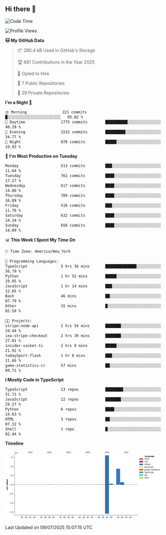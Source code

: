 ## Hi there 👋

<!--START_SECTION:waka-->
![Code Time](http://img.shields.io/badge/Code%20Time-383%20hrs%2021%20mins-blue)

![Profile Views](http://img.shields.io/badge/Profile%20Views-0-blue)

**🐱 My GitHub Data** 

> 📦 280.4 kB Used in GitHub's Storage 
 > 
> 🏆 661 Contributions in the Year 2025
 > 
> 💼 Opted to Hire
 > 
> 📜 7 Public Repositories 
 > 
> 🔑 29 Private Repositories 
 > 
**I'm a Night 🦉** 

```text
🌞 Morning                221 commits         █░░░░░░░░░░░░░░░░░░░░░░░░   05.02 % 
🌆 Daytime                1775 commits        ██████████░░░░░░░░░░░░░░░   40.29 % 
🌃 Evening                1532 commits        █████████░░░░░░░░░░░░░░░░   34.77 % 
🌙 Night                  878 commits         █████░░░░░░░░░░░░░░░░░░░░   19.93 % 
```
📅 **I'm Most Productive on Tuesday** 

```text
Monday                   513 commits         ███░░░░░░░░░░░░░░░░░░░░░░   11.64 % 
Tuesday                  761 commits         ████░░░░░░░░░░░░░░░░░░░░░   17.27 % 
Wednesday                617 commits         ████░░░░░░░░░░░░░░░░░░░░░   14.00 % 
Thursday                 709 commits         ████░░░░░░░░░░░░░░░░░░░░░   16.09 % 
Friday                   518 commits         ███░░░░░░░░░░░░░░░░░░░░░░   11.76 % 
Saturday                 632 commits         ████░░░░░░░░░░░░░░░░░░░░░   14.34 % 
Sunday                   656 commits         ████░░░░░░░░░░░░░░░░░░░░░   14.89 % 
```


📊 **This Week I Spent My Time On** 

```text
🕑︎ Time Zone: America/New_York

💬 Programming Languages: 
TypeScript               5 hrs 36 mins       ██████████████░░░░░░░░░░░   56.79 % 
Python                   1 hr 52 mins        █████░░░░░░░░░░░░░░░░░░░░   19.05 % 
JavaScript               1 hr 14 mins        ███░░░░░░░░░░░░░░░░░░░░░░   12.65 % 
Bash                     46 mins             ██░░░░░░░░░░░░░░░░░░░░░░░   07.79 % 
Other                    15 mins             █░░░░░░░░░░░░░░░░░░░░░░░░   02.58 % 

🐱‍💻 Projects: 
stripe-node-api          2 hrs 54 mins       ███████░░░░░░░░░░░░░░░░░░   29.44 % 
iea-stripe-checkout      2 hrs 39 mins       ███████░░░░░░░░░░░░░░░░░░   27.01 % 
insider-socket-ts        2 hrs 9 mins        █████░░░░░░░░░░░░░░░░░░░░   21.92 % 
todaySport-flask         1 hr 8 mins         ███░░░░░░░░░░░░░░░░░░░░░░   11.66 % 
game-statistics-cr       57 mins             ██░░░░░░░░░░░░░░░░░░░░░░░   09.71 % 
```

**I Mostly Code in TypeScript** 

```text
TypeScript               13 repos            ████████░░░░░░░░░░░░░░░░░   31.71 % 
JavaScript               12 repos            ███████░░░░░░░░░░░░░░░░░░   29.27 % 
Python                   6 repos             ████░░░░░░░░░░░░░░░░░░░░░   14.63 % 
HTML                     3 repos             ██░░░░░░░░░░░░░░░░░░░░░░░   07.32 % 
Shell                    1 repo              █░░░░░░░░░░░░░░░░░░░░░░░░   02.44 % 
```



**Timeline**

![Lines of Code chart](https://raw.githubusercontent.com/dikshithvishnu/dikshithvishnu/main/assets/bar_graph.png)


 Last Updated on 09/07/2025 15:07:15 UTC
<!--END_SECTION:waka-->

